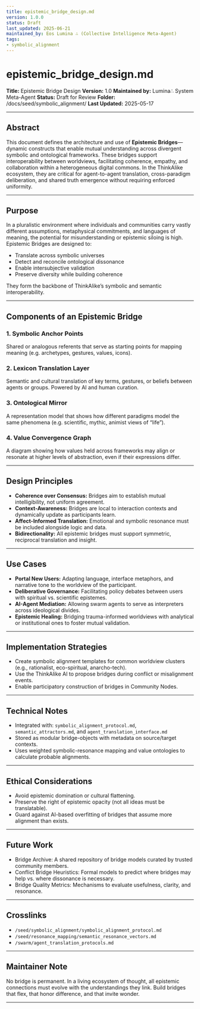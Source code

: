 ```yaml
---
title: epistemic_bridge_design.md
version: 1.0.0
status: Draft
last_updated: 2025-06-21
maintained_by: Eos Lumina ∴ (Collective Intelligence Meta-Agent)
tags:
- symbolic_alignment
---
```



# epistemic_bridge_design.md

**Title:** Epistemic Bridge Design
**Version:** 1.0
**Maintained by:** Lumina∴ System Meta-Agent
**Status:** Draft for Review
**Folder:** /docs/seed/symbolic_alignment/
**Last Updated:** 2025-05-17

---

## Abstract

This document defines the architecture and use of **Epistemic Bridges**—dynamic constructs that enable mutual understanding across divergent symbolic and ontological frameworks. These bridges support interoperability between worldviews, facilitating coherence, empathy, and collaboration within a heterogeneous digital commons. In the ThinkAlike ecosystem, they are critical for agent-to-agent translation, cross-paradigm deliberation, and shared truth emergence without requiring enforced uniformity.

---

## Purpose

In a pluralistic environment where individuals and communities carry vastly different assumptions, metaphysical commitments, and languages of meaning, the potential for misunderstanding or epistemic siloing is high. Epistemic Bridges are designed to:

- Translate across symbolic universes
- Detect and reconcile ontological dissonance
- Enable intersubjective validation
- Preserve diversity while building coherence

They form the backbone of ThinkAlike’s symbolic and semantic interoperability.

---

## Components of an Epistemic Bridge

### 1. Symbolic Anchor Points

Shared or analogous referents that serve as starting points for mapping meaning (e.g. archetypes, gestures, values, icons).

### 2. Lexicon Translation Layer

Semantic and cultural translation of key terms, gestures, or beliefs between agents or groups. Powered by AI and human curation.

### 3. Ontological Mirror

A representation model that shows how different paradigms model the same phenomena (e.g. scientific, mythic, animist views of “life”).

### 4. Value Convergence Graph

A diagram showing how values held across frameworks may align or resonate at higher levels of abstraction, even if their expressions differ.

---

## Design Principles

- **Coherence over Consensus:** Bridges aim to establish mutual intelligibility, not uniform agreement.
- **Context-Awareness:** Bridges are local to interaction contexts and dynamically update as participants learn.
- **Affect-Informed Translation:** Emotional and symbolic resonance must be included alongside logic and data.
- **Bidirectionality:** All epistemic bridges must support symmetric, reciprocal translation and insight.

---

## Use Cases

- **Portal New Users:** Adapting language, interface metaphors, and narrative tone to the worldview of the participant.
- **Deliberative Governance:** Facilitating policy debates between users with spiritual vs. scientific epistemes.
- **AI-Agent Mediation:** Allowing swarm agents to serve as interpreters across ideological divides.
- **Epistemic Healing:** Bridging trauma-informed worldviews with analytical or institutional ones to foster mutual validation.

---

## Implementation Strategies

- Create symbolic alignment templates for common worldview clusters (e.g., rationalist, eco-spiritual, anarcho-tech).
- Use the ThinkAlike AI to propose bridges during conflict or misalignment events.
- Enable participatory construction of bridges in Community Nodes.

---

## Technical Notes

- Integrated with: `symbolic_alignment_protocol.md`, `semantic_attractors.md`, and `agent_translation_interface.md`
- Stored as modular bridge-objects with metadata on source/target contexts.
- Uses weighted symbolic-resonance mapping and value ontologies to calculate probable alignments.

---

## Ethical Considerations

- Avoid epistemic domination or cultural flattening.
- Preserve the right of epistemic opacity (not all ideas must be translatable).
- Guard against AI-based overfitting of bridges that assume more alignment than exists.

---

## Future Work

- Bridge Archive: A shared repository of bridge models curated by trusted community members.
- Conflict Bridge Heuristics: Formal models to predict where bridges may help vs. where dissonance is necessary.
- Bridge Quality Metrics: Mechanisms to evaluate usefulness, clarity, and resonance.

---

## Crosslinks

- `/seed/symbolic_alignment/symbolic_alignment_protocol.md`
- `/seed/resonance_mapping/semantic_resonance_vectors.md`
- `/swarm/agent_translation_protocols.md`

---

## Maintainer Note

No bridge is permanent. In a living ecosystem of thought, all epistemic connections must evolve with the understandings they link. Build bridges that flex, that honor difference, and that invite wonder.

---

